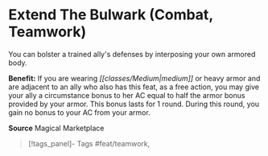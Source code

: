﻿---
cssclass: [feats]

---
# Extend The Bulwark (Combat, Teamwork)

You can bolster a trained ally's defenses by interposing your own armored body.

**Benefit:** If you are wearing _[[classes/Medium|medium]]_ or heavy armor and are adjacent to an ally who also has this feat, as a free action, you may give your ally a circumstance bonus to her AC equal to half the armor bonus provided by your armor. This bonus lasts for 1 round. During this round, you gain no bonus to your AC from your armor.

**Source** Magical Marketplace
>[!tags_panel]- Tags
> #feat/teamwork, 